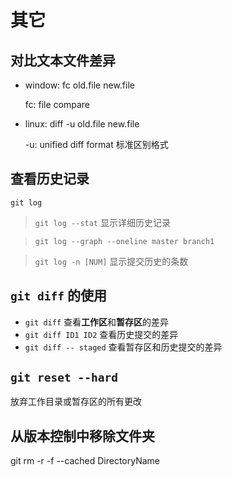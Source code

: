 # 其它

## 对比文本文件差异

- window: fc old.file new.file

  fc: file compare

- linux: diff -u old.file new.file

  -u: unified diff format 标准区别格式

## 查看历史记录

`git log`

> `git log --stat` 显示详细历史记录

> `git log --graph --oneline master branch1`

> `git log -n [NUM]` 显示提交历史的条数

## `git diff` 的使用

- `git diff` 查看**工作区**和**暂存区**的差异
- `git diff ID1 ID2` 查看历史提交的差异
- `git diff -- staged` 查看暂存区和历史提交的差异

## `git reset --hard`

放弃工作目录或暂存区的所有更改

## 从版本控制中移除文件夹

git rm -r -f --cached DirectoryName